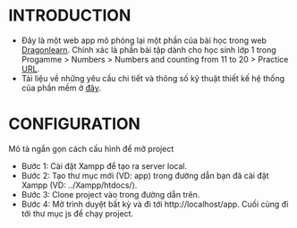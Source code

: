 # INTRODUCTION
- Đây là một web app mô phỏng lại một phần của bài học trong web [Dragonlearn](https://dragonlearn.in/). Chính xác là phần bài tập dành cho học sinh lớp 1 trong Progamme > Numbers > Numbers and counting from 11 to 20 > Practice [URL](https://dragonlearn.in/teachers/g/61435/subjects/1/course_programs/1/lessons/16305).
- Tài liệu về những yêu cầu chi tiết và thông số kỹ thuật thiết kế hệ thống của phần mềm ở [đây](https://docs.google.com/document/d/1Z0CBu1Y-sb4CmYMHbiAlBcE8lzbSeC_xZUGhhBQNQ9U/edit#heading=h.hgyob1j16u7m).

# CONFIGURATION
Mô tả ngắn gọn cách cấu hình để mở project
- Bước 1: Cài đặt Xampp để tạo ra server local.
- Bước 2: Tạo thư mục mới (VD: app) trong đường dẫn bạn đã cài đặt Xampp (VD: ../Xampp/htdocs/).
- Bước 3: Clone project vào trong đường dẫn trên.
- Bước 4: Mở trình duyệt bất kỳ và đi tới http://localhost/app. Cuối cùng đi tới thư mục js để chạy project.
